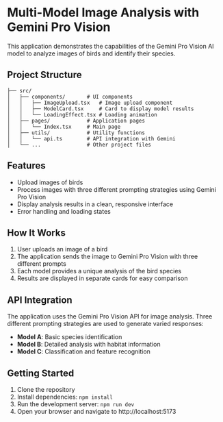 
# Multi-Model Image Analysis with Gemini Pro Vision

This application demonstrates the capabilities of the Gemini Pro Vision AI model to analyze images of birds and identify their species.

## Project Structure

```
├── src/
│   ├── components/       # UI components
│   │   ├── ImageUpload.tsx   # Image upload component
│   │   ├── ModelCard.tsx     # Card to display model results
│   │   └── LoadingEffect.tsx # Loading animation
│   ├── pages/            # Application pages
│   │   └── Index.tsx     # Main page
│   ├── utils/            # Utility functions
│   │   └── api.ts        # API integration with Gemini
│   └── ...               # Other project files
```

## Features

- Upload images of birds
- Process images with three different prompting strategies using Gemini Pro Vision
- Display analysis results in a clean, responsive interface
- Error handling and loading states

## How It Works

1. User uploads an image of a bird
2. The application sends the image to Gemini Pro Vision with three different prompts
3. Each model provides a unique analysis of the bird species
4. Results are displayed in separate cards for easy comparison

## API Integration

The application uses the Gemini Pro Vision API for image analysis. Three different prompting strategies are used to generate varied responses:

- **Model A**: Basic species identification
- **Model B**: Detailed analysis with habitat information
- **Model C**: Classification and feature recognition

## Getting Started

1. Clone the repository
2. Install dependencies: `npm install`
3. Run the development server: `npm run dev`
4. Open your browser and navigate to http://localhost:5173

